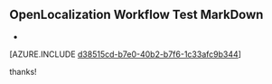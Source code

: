 ## OpenLocalization Workflow Test MarkDown
* 

[AZURE.INCLUDE [d38515cd-b7e0-40b2-b7f6-1c33afc9b344](calleeMd1.md)]

 
thanks!